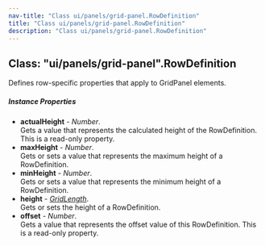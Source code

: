 ```yaml
---
nav-title: "Class ui/panels/grid-panel.RowDefinition"
title: "Class ui/panels/grid-panel.RowDefinition"
description: "Class ui/panels/grid-panel.RowDefinition"
---
```

## Class: "ui/panels/grid-panel".RowDefinition  
Defines row-specific properties that apply to GridPanel elements.

##### Instance Properties
 - **actualHeight** - _Number_.    
  Gets a value that represents the calculated height of the RowDefinition.
This is a read-only property.
 - **maxHeight** - _Number_.    
  Gets or sets a value that represents the maximum height of a RowDefinition. 
 - **minHeight** - _Number_.    
  Gets or sets a value that represents the minimum height of a RowDefinition. 
 - **height** - [_GridLength_](../../../ui/panels/grid-panel/GridLength.md).    
  Gets or sets the height of a RowDefinition.
 - **offset** - _Number_.    
  Gets a value that represents the offset value of this RowDefinition.
This is a read-only property.